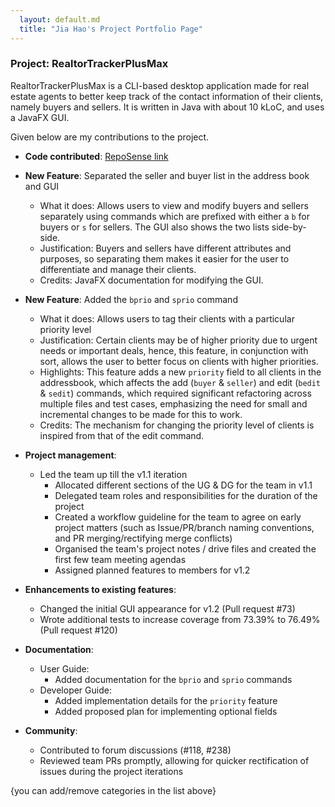 ```yaml
---
  layout: default.md
  title: "Jia Hao's Project Portfolio Page"
---
```


### Project: RealtorTrackerPlusMax

RealtorTrackerPlusMax is a CLI-based desktop application made for real estate agents to better keep track of the
contact information of their clients, namely buyers and sellers.
It is written in Java with about 10 kLoC, and uses a JavaFX GUI.

Given below are my contributions to the project.

* **Code contributed**: [RepoSense link](https://nus-cs2103-ay2324s1.github.io/tp-dashboard/?search=j-hta-n&sort=groupTitle&sortWithin=title&timeframe=commit&mergegroup=&groupSelect=groupByRepos&breakdown=true&checkedFileTypes=docs~functional-code~test-code&since=2023-09-22)
* **New Feature**: Separated the seller and buyer list in the address book and GUI
  * What it does: Allows users to view and modify buyers and sellers separately using commands which are prefixed
  with either a `b` for buyers or `s` for sellers. The GUI also shows the two lists side-by-side.
  * Justification: Buyers and sellers have different attributes and purposes, so separating them makes it easier
    for the user to differentiate and manage their clients.
  * Credits: JavaFX documentation for modifying the GUI.
* **New Feature**: Added the `bprio` and `sprio` command
  * What it does: Allows users to tag their clients with a particular priority level
  * Justification: Certain clients may be of higher priority due to urgent needs or important
  deals, hence, this feature, in conjunction with sort, allows the user to better focus on clients
  with higher priorities.
  * Highlights: This feature adds a new `priority` field to all clients in the addressbook,
  which affects the add (`buyer` & `seller`) and edit (`bedit` & `sedit`) commands, which required
  significant refactoring across multiple files and test cases, emphasizing the need for small
  and incremental changes to be made for this to work.
  * Credits: The mechanism for changing the priority level of clients is inspired from that of the edit command.

* **Project management**:
  * Led the team up till the v1.1 iteration
    * Allocated different sections of the UG & DG for the team in v1.1
    * Delegated team roles and responsibilities for the duration of the project
    * Created a workflow guideline for the team to agree on early project matters (such as Issue/PR/branch 
    naming conventions, and PR merging/rectifying merge conflicts)
    * Organised the team's project notes / drive files and created the first few team meeting agendas
    * Assigned planned features to members for v1.2

* **Enhancements to existing features**:
  * Changed the initial GUI appearance for v1.2 (Pull request #73)
  * Wrote additional tests to increase coverage from 73.39% to 76.49% (Pull request #120)

* **Documentation**:
    * User Guide:
      * Added documentation for the `bprio` and `sprio` commands
    * Developer Guide:
      * Added implementation details for the `priority` feature
      * Added proposed plan for implementing optional fields

* **Community**:
  * Contributed to forum discussions (#118, #238)
  * Reviewed team PRs promptly, allowing for quicker rectification of issues during the project iterations

{you can add/remove categories in the list above}
